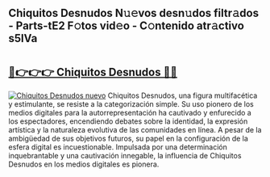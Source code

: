 ## Chiquitos Desnudos N𝚞𝚎vos desn𝚞dos filtr𝚊dos - Parts-tE2 F𝚘tos vid𝚎o - C𝚘ntenido atr𝚊ctivo s5lVa

# <h2><a href="http://mbaxxra.tromn.icu/?c=Chiquitos+Desnudos">🔗👉👉👉 Chiquitos Desnudos 🔗🔗</a></h2>

[![Chiquitos Desnudos nuevo](https://i.imgur.com/pEAQMta.gif)](http://mbaxxra.tromn.icu/?c=Chiquitos+Desnudos)
Chiquitos Desnudos, una figura multifacética y estimulante, se resiste a la categorización simple. Su uso pionero de los medios digitales para la autorrepresentación ha cautivado y enfurecido a los espectadores, encendiendo debates sobre la identidad, la expresión artística y la naturaleza evolutiva de las comunidades en línea. A pesar de la ambigüedad de sus objetivos futuros, su papel en la configuración de la esfera digital es incuestionable. Impulsada por una determinación inquebrantable y una cautivación innegable, la influencia de Chiquitos Desnudos en los medios digitales es pionera.

